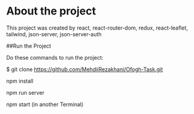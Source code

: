 # About the project

This project was created by react, react-router-dom, redux, react-leaflet, tailwind, json-server, json-server-auth

##Run the Project

Do these commands to run the  project:

$ git clone https://github.com/MehdiiRezakhani/Ofogh-Task.git

npm install

npm run server

npm start (in another Terminal)







